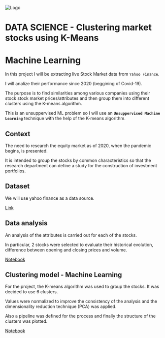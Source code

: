 ![Logo](https://assets.bwbx.io/images/users/iqjWHBFdfxIU/iO1E2bPiwKKY/v1/-1x-1.jpg)

# DATA SCIENCE - Clustering market stocks using K-Means
# Machine Learning

In this project I will be extracting live Stock Market data from `Yahoo Finance`. 

I will analize their performance since 2020 (beggining of Covid-19).

The purpose is to find similarities among various companies using their stock stock market prices/attributes and then group them into different clusters using the K-means algorithm.

This is an unsuppervised ML problem so I will use an **`Unsuppervised Machine Learning`** technique with the help of the K-means algorithm.

## Context

The need to research the equity market as of 2020, when the pandemic begins, is presented.

It is intended to group the stocks by common characteristics so that the research department can define a study for the construction of investment portfolios.

## Dataset

We will use yahoo finance as a data source.

[Link](https://finance.yahoo.com/)

## Data analysis

An analysis of the attributes is carried out for each of the stocks. 

In particular, 2 stocks were selected to evaluate their historical evolution, difference between opening and closing prices and volume.

[Notebook](https://github.com/fedeandresg/clustering-market-stocks/blob/main/Stock_Market_Clustering.ipynb)

## Clustering model - Machine Learning

For the project, the K-means algorithm was used to group the stocks. It was decided to use 6 clusters. 

Values were normalized to improve the consistency of the analysis and the dimensionality reduction technique (PCA) was applied. 

Also a pipeline was defined for the process and finally the structure of the clusters was plotted.

[Notebook](https://github.com/fedeandresg/clustering-market-stocks/blob/main/Stock_Market_Clustering.ipynb)

